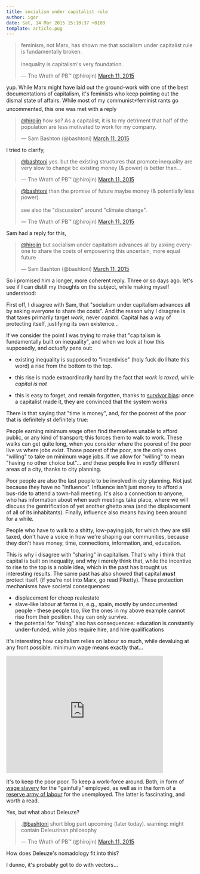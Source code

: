 ```yaml
---
title: socialism under capitalist rule
author: igor
date: Sat, 14 Mar 2015 15:10:37 +0100
template: article.pug
---
```


<blockquote class="twitter-tweet" lang="en"><p>feminism, not Marx, has shown me
that socialism under capitalist rule is fundamentally
broken:<br /><br />inequality is capitalism&#39;s very foundation.</p>&mdash; The
Wrath of PB™ (@hirojin) <a href="https://twitter.com/hirojin/status/575555523967348736">March 11, 2015</a></blockquote>
<script async src="//platform.twitter.com/widgets.js" charset="utf-8"></script>

<span class="more"></span>

yup. While Marx might have laid out the ground-work with one of the best
documentations of capitalism, it's feminists who keep pointing out the dismal
state of affairs. While most of my communist⚡feminist rants go uncommented,
this one was met with a reply

<blockquote class="twitter-tweet" data-conversation="none" lang="en">
<p><a href="https://twitter.com/hirojin">@hirojin</a> how so? As a capitalist, it is
to my detriment that half of the population are less motivated to work for my
company.</p>&mdash; Sam Bashton (@bashtoni) <a href="https://twitter.com/bashtoni/status/575556409561063425">March 11, 2015</a></blockquote>
<script async src="//platform.twitter.com/widgets.js" charset="utf-8"></script>

I tried to clarify,

<blockquote class="twitter-tweet" data-conversation="none" lang="en">
<p><a href="https://twitter.com/bashtoni">@bashtoni</a> yes. but the existing
structures that promote inequality are very slow to change bc existing money (&
power) is better than…</p>&mdash; The
Wrath of PB™ (@hirojin) <a href="https://twitter.com/hirojin/status/575558024355561472">March 11, 2015</a></blockquote>
<script async src="//platform.twitter.com/widgets.js" charset="utf-8"></script>

<blockquote class="twitter-tweet" data-conversation="none" lang="en">
<p><a href="https://twitter.com/bashtoni">@bashtoni</a> than the promise of future
maybe money (& potentially less power).<br /> <br /> see also the "discussion"
around "climate change".</p>&mdash; The Wrath of PB™ (@hirojin)
<a href="https://twitter.com/hirojin/status/575558257865023488">March 11, 2015</a></blockquote>
<script async src="//platform.twitter.com/widgets.js" charset="utf-8"></script>

Sam had a reply for this,

<blockquote class="twitter-tweet" data-conversation="none" lang="en">
<p><a href="https://twitter.com/hirojin">@hirojin</a> but socialism under
capitalism advances all by asking everyone to share the costs of empowering
this uncertain, more equal future</p>&mdash; Sam Bashton (@bashtoni)
<a href="https://twitter.com/bashtoni/status/575559145438461952">March 11, 2015</a></blockquote>
<script async src="//platform.twitter.com/widgets.js" charset="utf-8"></script>

So i promised him a longer, more coherent reply. Three or so days ago.
let's see if I can distill my thoughts on the subject, while making myself
understood:

First off, I disagree with Sam, that "socialism under capitalism advances all
by asking everyone to share the costs". And the reason why I disagree is that
taxes primarily target *work*, never *capital*. Capital has a way of protecting
itself, justifying its own existence…

If we consider the point I was trying to make that "capitalism is fundamentally
built on inequality", and when we look at how this supposedly, and *actually*
pans out:

* existing inequality is supposed to "incentivise" (holy fuck do I hate this
  word) a rise from the bottom to the top.

* this rise is made extraordinarily hard by the fact that *work is taxed*, while
  *capital is not*

* this is easy to forget, and remain forgotten, thanks to
  [survivor bias](https://en.wikipedia.org/wiki/Survivorship_bias): once a
  capitalist made it, they are convinced that the system works

There is that saying that "time is money", and, for the poorest of the poor
that is definitely st definitely true:

People earning minimum wage often find themselves unable to afford public, or
any kind of transport; this forces them to walk to work. These walks can get
quite long, when you consider where the poorest of the poor live vs where jobs
*exist*. Those poorest of the poor, are the only ones "willing" to take on
minimum wage jobs. If we allow for "willing" to mean "having no other choice
but"… and these people live in *vastly* different areas of a city, thanks to
city planning.

Poor people are also the last people to be involved in city planning.  Not just
because they have no "influence". Influence isn't just money to afford a
bus-ride to attend a town-hall meeting. It's also a connection to anyone, who
has information about when such meetings take place, where we will discuss the
gentrification of yet another ghetto area (and the displacement of all of its
inhabitants). Finally, influence also means having been around for a while.

People who have to walk to a shitty, low-paying job, for which they are still
taxed, don't have a voice in how we're shaping our communities, because they
don't have money, time, connections, information, and, education.

This is why i disagree with "sharing" in capitalism. That's why i think that
capital is built on inequality, and why i merely think that, while the
incentive to rise to the top is a noble idea, which in the past has brought us
interesting results. The same past has also showed that capital ***must***
protect itself. (if you're not into Marx, go read Piketty). These protection
mechanisms have societal consequences:

* displacement for cheep realestate
* slave-like labour at farms in, e.g., spain, mostly by undocumented people - these
  people too, like the ones in my above example cannot rise from their
  position. they can only survive.
* the potential for "rising" also has consequences: education is constantly
  under-funded, while jobs require hire, and hire qualifications

It's interesting how capitalism relies on labour so much, while devaluing at
any front possible. minimum wage means exactly that…

<iframe width="420" height="315" src="https://www.youtube.com/embed/AtjTRTKHDjg" frameborder="0" allowfullscreen></iframe>

It's to keep the poor poor. To keep a work-force around. Both, in form of [wage
slavery](https://en.wikipedia.org/wiki/Wage_slavery) for the "gainfully"
employed, as well as in the form of a [reserve army of
labour](https://en.wikipedia.org/wiki/Reserve_army_of_labour) for the
unemployed. The latter is fascinating, and worth a read.

Yes, but what about Deleuze?

<blockquote class="twitter-tweet" data-conversation="none" lang="en">
<p>.<a href="https://twitter.com/bashtoni">@bashtoni</a> short blog part
upcoming (later today).&#10;&#10;warning: might contain Deleuzinan
philosophy</p>&mdash; The Wrath of PB™ (@hirojin)
<a href="https://twitter.com/hirojin/status/575569450302377984">March 11, 2015</a></blockquote>
<script async src="//platform.twitter.com/widgets.js" charset="utf-8"></script>

How does Deleuze's nomadology fit into this?

I dunno, it's probably got to do with vectors…
